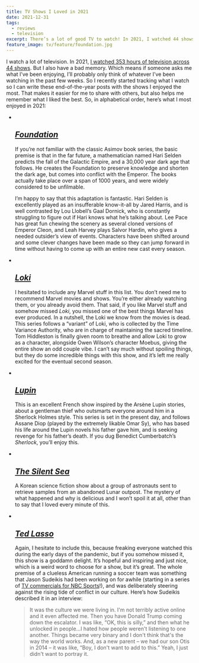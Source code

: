 ```yaml
---
title: TV Shows I Loved in 2021
date: 2021-12-31
tags:
  - reviews
  - television
excerpt: There’s a lot of good TV to watch! In 2021, I watched 44 shows. Here are some of my favorites.
feature_image: tv/feature/foundation.jpg
---
```


I watch a lot of television. In 2021, [I watched 353 hours of television across 44 shows](https://trakt.tv/users/spaceninja00/year/2021). But I also have a bad memory. Which means if someone asks me what I’ve been enjoying, I’ll probably only think of whatever I’ve been watching in the past few weeks. So I recently started tracking what I watch so I can write these end-of-the-year posts with the shows I enjoyed the most. That makes it easier for me to share with others, but also helps me remember what I liked the best. So, in alphabetical order, here’s what I most enjoyed in 2021:

<ul class="media-list">
<li class="media-list__item">
<div class="media-list__media">

<img src="{{ 'tv/foundation.jpg' | imgPath }}" alt="" sizes="{{ media.mediaList.sizes }}" eleventy:widths="{{ media.mediaList.widths }}">

</div>
<div class="media-list__content">

## [_Foundation_](https://www.imdb.com/title/tt0804484/)

If you’re not familiar with the classic Asimov book series, the basic premise is that in the far future, a mathematician named Hari Selden predicts the fall of the Galactic Empire, and a 30,000 year dark age that follows. He creates the Foundation to preserve knowledge and shorten the dark age, but comes into conflict with the Emperor. The books actually take place over a span of 1000 years, and were widely considered to be unfilmable.

I’m happy to say that this adaptation is fantastic. Hari Selden is excellently played as an insufferable know-it-all by Jared Harris, and is well contrasted by Lou Llobell’s Gaal Dornick, who is constantly struggling to figure out if Hari knows what he’s talking about. Lee Pace has great fun chewing the scenery as several cloned versions of Emperor Cleon, and Leah Harvey plays Salvor Hardin, who gives a needed outsider’s view of events. Characters have been shifted around and some clever changes have been made so they can jump forward in time without having to come up with an entire new cast every season.

</div>
</li>
<li class="media-list__item">
<div class="media-list__media">

<img src="{{ 'tv/loki.jpg' | imgPath }}" alt="" sizes="{{ media.mediaList.sizes }}" eleventy:widths="{{ media.mediaList.widths }}">

</div>
<div class="media-list__content">

## [_Loki_](https://www.imdb.com/title/tt9140554/)

I hesitated to include any Marvel stuff in this list. You don’t need me to recommend Marvel movies and shows. You’re either already watching them, or you already avoid them. That said, if you like Marvel stuff and somehow missed _Loki_, you missed one of the best things Marvel has ever produced. In a nutshell, the Loki we know from the movies is dead. This series follows a “variant” of Loki, who is collected by the Time Variance Authority, who are in charge of maintaining the sacred timeline. Tom Hiddleston is finally given room to breathe and allow Loki to grow as a character, alongside Owen Wilson’s character Moebus, giving the entire show an odd couple vibe. I can’t say much without spoiling things, but they do some incredible things with this show, and it’s left me really excited for the eventual second season.

</div>
</li>
<li class="media-list__item">
<div class="media-list__media">

<img src="{{ 'tv/lupin.jpg' | imgPath }}" alt="" sizes="{{ media.mediaList.sizes }}" eleventy:widths="{{ media.mediaList.widths }}">

</div>
<div class="media-list__content">

## [_Lupin_](https://www.imdb.com/title/tt2531336/)

This is an excellent French show inspired by the Arsène Lupin stories, about a gentleman thief who outsmarts everyone around him in a Sherlock Holmes style. This series is set in the present day, and follows Assane Diop (played by the extremely likable Omar Sy), who has based his life around the Lupin novels his father gave him, and is seeking revenge for his father’s death. If you dug Benedict Cumberbatch’s _Sherlock_, you’ll enjoy this.

</div>
</li>
<li class="media-list__item">
<div class="media-list__media">

<img src="{{ 'tv/the-silent-sea.jpg' | imgPath }}" alt="" sizes="{{ media.mediaList.sizes }}" eleventy:widths="{{ media.mediaList.widths }}">

</div>
<div class="media-list__content">

## [_The Silent Sea_](https://www.imdb.com/title/tt11570202/)

A Korean science fiction show about a group of astronauts sent to retrieve samples from an abandoned Lunar outpost. The mystery of what happened and why is delicious and I won’t spoil it at all, other than to say that I loved every minute of this.

</div>
</li>
<li class="media-list__item">
<div class="media-list__media">

<img src="{{ 'tv/ted-lasso.jpg' | imgPath }}" alt="" sizes="{{ media.mediaList.sizes }}" eleventy:widths="{{ media.mediaList.widths }}">

</div>
<div class="media-list__content">

## [_Ted Lasso_](https://www.imdb.com/title/tt10986410/)

Again, I hesitate to include this, because freaking everyone watched this during the early days of the pandemic, but if you somehow missed it, this show is a goddamn delight. It’s hopeful and inspiring and just nice, which is a weird word to choose for a show, but it’s great. The whole premise of a clueless American running a soccer team was something that Jason Sudeikis had been working on for awhile (starting in a series of [TV commercials for NBC Sports](https://www.youtube.com/watch?v=6KeG_i8CWE8)!), and was deliberately steering against the rising tide of conflict in our culture. Here’s how Sudeikis described it in an interview:

> It was the culture we were living in. I'm not terribly active online and it even affected me. Then you have Donald Trump coming down the escalator. I was like, “OK, this is silly,” and then what he unlocked in people...I hated how people weren't listening to one another. Things became very binary and I don't think that's the way the world works. And, as a new parent – we had our son Otis in 2014 – it was like, “Boy, I don't want to add to this.” Yeah, I just didn't want to portray it.

</div>
</li>
</ul>
